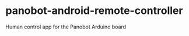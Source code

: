 panobot-android-remote-controller
=================================

Human control app for the Panobot Arduino board
